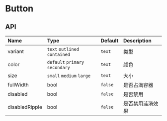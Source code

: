 # Button

## API

| Name           | Type                            | Default | Description      |
| :------------- | :------------------------------ | :------ | :--------------- |
| variant        | `text` `outlined` `contained`   | `text`  | 类型             |
| color          | `default` `primary` `secondary` | `text`  | 颜色             |
| size           | `small` `medium` `large`        | `text`  | 大小             |
| fullWidth      | bool                            | `false` | 是否占满容器     |
| disabled       | bool                            | `false` | 是否禁用         |
| disabledRipple | bool                            | `false` | 是否禁用涟漪效果 |
